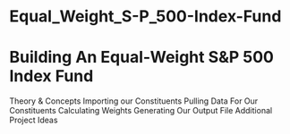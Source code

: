 # Equal_Weight_S-P_500-Index-Fund

# Building An Equal-Weight S&P 500 Index Fund
Theory & Concepts
Importing our Constituents
Pulling Data For Our Constituents
Calculating Weights
Generating Our Output File
Additional Project Ideas
